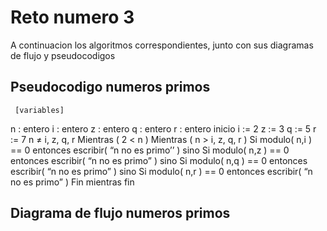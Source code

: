 Reto numero 3
=============

A continuacion los algoritmos correspondientes, junto con sus diagramas de flujo y pseudocodigos

Pseudocodigo numeros primos
-------------

     [variables]
n : entero
i : entero
z : entero
q : entero
r : entero
inicio
    i := 2
    z := 3
    q := 5
    r := 7
    n ≠ i, z, q, r
    Mientras ( 2 < n )
    Mientras ( n > i, z, q, r )
      Si modulo( n,i ) == 0 entonces
        escribir( “n no es primo’’ )
     sino
     Si modulo( n,z ) == 0 entonces
       escribir( “n no es primo” )
     sino
     Si modulo( n,q ) == 0 entonces
       escribir( “n no es primo” )
     sino
     Si modulo( n,r ) == 0 entonces
       escribir( “n no es primo” )
 Fin mientras
fin
       
Diagrama  de flujo numeros primos
-------------
